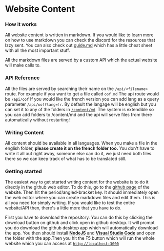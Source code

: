 # Website Content

### How it works
All website content is written in markdown. If you would like to learn more on how to use markdown you can check the discord for the resources that Izzy sent. You can also check out [guide.md](./GUIDE.md) which has a little cheat sheet with all the most important stuff. 

All the markdown files are served by a custom API which the actual website will make calls to. 

### API Reference

All the files are served by searching their name on the ``/api/<filename>`` route. For example if you want to get a file called ``oof.md`` The api route would be ``/api/oof`` If you would like the french version you can add lang as a query parameter ``/api/oof?lang=fr``. By default the langage will be english but you can set it to any of the folders in [``/content/md``](/content/md). The system is extendible so you can add folders to /content/md and the api will serve files from there automatically without restarting!

### Writing Content

All content should be available in all languages. When you make a file in the english folder, **please create it on the french folder too.** You don't have to write it all out right away, someone else can do it, we just need both files there so we can keep track of what has to be translated still.

### Getting started

The easiest way to get started writing  content for the website is to do it directly in the github web editor. To do this, go to the [github page](https://github.com/Dawson-Robotics/Kryptik-2024-Website) of the website. Then hit the period/angled-bracket key. It should immediately open the web editor where you can create markdown files and edit them. This is all you need for simply writing. If you would like to test the entire website/API then, there's a little more that you have to do. 

First you have to download the repository. You can do this by clicking the download button on github and click open in github desktop. It will prompt you do download the github desktop app which will automatically download the app. You then should install [**NodeJS**](https://nodejs.org/en/) and [**Visual Studio Code**](https://code.visualstudio.com/) and open the folder with the app.Then you hit the F5 button which will run the whole website which you can access at [``http://localhost:3000``](http://localhost:3000)
